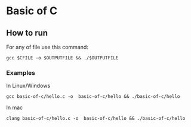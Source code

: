 # Basic of C
## How to run
For any of file use this command:
```shell
gcc $CFILE -o $OUTPUTFILE && ./$OUTPUTFILE
```
### Examples
In Linux/Windows
```shell
gcc basic-of-c/hello.c -o  basic-of-c/hello && ./basic-of-c/hello
```
In mac
```shell
clang basic-of-c/hello.c -o  basic-of-c/hello && ./basic-of-c/hello
```
